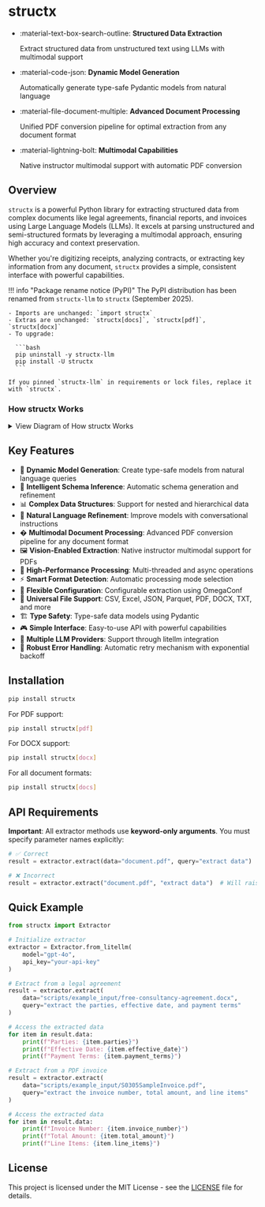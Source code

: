 # structx

<div class="grid cards" markdown>

- :material-text-box-search-outline: **Structured Data Extraction**

  Extract structured data from unstructured text using LLMs with multimodal
  support

- :material-code-json: **Dynamic Model Generation**

  Automatically generate type-safe Pydantic models from natural language

- :material-file-document-multiple: **Advanced Document Processing**

  Unified PDF conversion pipeline for optimal extraction from any document
  format

- :material-lightning-bolt: **Multimodal Capabilities**

  Native instructor multimodal support with automatic PDF conversion

</div>

## Overview

`structx` is a powerful Python library for extracting structured data from
complex documents like legal agreements, financial reports, and invoices using
Large Language Models (LLMs). It excels at parsing unstructured and
semi-structured formats by leveraging a multimodal approach, ensuring high
accuracy and context preservation.

Whether you're digitizing receipts, analyzing contracts, or extracting key
information from any document, `structx` provides a simple, consistent interface
with powerful capabilities.

!!! info "Package rename notice (PyPI)" The PyPI distribution has been renamed
from `structx-llm` to `structx` (September 2025).

    - Imports are unchanged: `import structx`
    - Extras are unchanged: `structx[docs]`, `structx[pdf]`, `structx[docx]`
    - To upgrade:

      ```bash
      pip uninstall -y structx-llm
      pip install -U structx
      ```

    If you pinned `structx-llm` in requirements or lock files, replace it with `structx`.

### How structx Works

<details>
<summary>View Diagram of How structx Works</summary>

```mermaid
graph TB
    A[Input Data] --> B{Data Type Detection}
    B -->|Structured| C[Direct Processing]
    B -->|Unstructured| D[Document Conversion]

    C --> E[Schema Generation]
    D --> F[PDF Pipeline]
    F --> G[Multimodal Processing]
    G --> E

    E --> H[LLM Extraction]
    H --> I[Type-Safe Models]
    I --> J[Structured Output]

    subgraph "Document Types"
        K[CSV/Excel/JSON] --> C
        L[PDF] --> G
        M[DOCX/TXT/MD] --> D
    end

    subgraph "Processing Pipeline"
        N[Query Refinement] --> O[Model Generation]
        O --> P[Data Extraction]
        P --> Q[Result Collection]
    end

    E --> N
```

</details>

## Key Features

- 🔄 **Dynamic Model Generation**: Create type-safe models from natural language
  queries
- 🎯 **Intelligent Schema Inference**: Automatic schema generation and
  refinement
- 📊 **Complex Data Structures**: Support for nested and hierarchical data
- 🔄 **Natural Language Refinement**: Improve models with conversational
  instructions
- � **Multimodal Document Processing**: Advanced PDF conversion pipeline for any
  document format
- 🖼️ **Vision-Enabled Extraction**: Native instructor multimodal support for
  PDFs
- 🚀 **High-Performance Processing**: Multi-threaded and async operations
- ⚡ **Smart Format Detection**: Automatic processing mode selection
- 🔧 **Flexible Configuration**: Configurable extraction using OmegaConf
- 📁 **Universal File Support**: CSV, Excel, JSON, Parquet, PDF, DOCX, TXT, and
  more
- 🏗️ **Type Safety**: Type-safe data models using Pydantic
- 🎮 **Simple Interface**: Easy-to-use API with powerful capabilities
- 🔌 **Multiple LLM Providers**: Support through litellm integration
- 🔄 **Robust Error Handling**: Automatic retry mechanism with exponential
  backoff

## Installation

```bash
pip install structx
```

For PDF support:

```bash
pip install structx[pdf]
```

For DOCX support:

```bash
pip install structx[docx]
```

For all document formats:

```bash
pip install structx[docs]
```

## API Requirements

**Important**: All extractor methods use **keyword-only arguments**. You must
specify parameter names explicitly:

```python
# ✅ Correct
result = extractor.extract(data="document.pdf", query="extract data")

# ❌ Incorrect
result = extractor.extract("document.pdf", "extract data")  # Will raise TypeError
```

## Quick Example

```python
from structx import Extractor

# Initialize extractor
extractor = Extractor.from_litellm(
    model="gpt-4o",
    api_key="your-api-key"
)

# Extract from a legal agreement
result = extractor.extract(
    data="scripts/example_input/free-consultancy-agreement.docx",
    query="extract the parties, effective date, and payment terms"
)

# Access the extracted data
for item in result.data:
    print(f"Parties: {item.parties}")
    print(f"Effective Date: {item.effective_date}")
    print(f"Payment Terms: {item.payment_terms}")

# Extract from a PDF invoice
result = extractor.extract(
    data="scripts/example_input/S0305SampleInvoice.pdf",
    query="extract the invoice number, total amount, and line items"
)

# Access the extracted data
for item in result.data:
    print(f"Invoice Number: {item.invoice_number}")
    print(f"Total Amount: {item.total_amount}")
    print(f"Line Items: {item.line_items}")
```

## License

This project is licensed under the MIT License - see the
[LICENSE](https://github.com/blacksuan19/structx/blob/master/LICENSE) file for
details.
